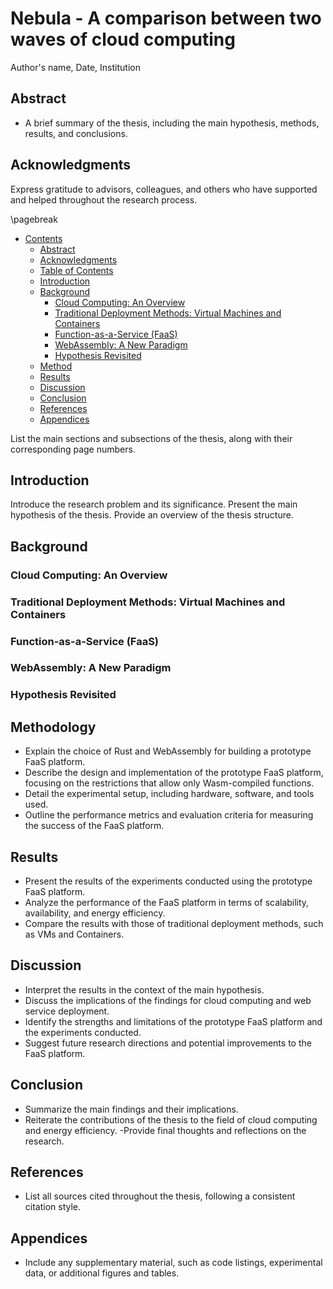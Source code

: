<!-- Super rough first draft of the template and contents of the final thesis.
-->

# Nebula - A comparison between two waves of cloud computing

Author's name, Date, Institution

## Abstract

- A brief summary of the thesis, including the main hypothesis, methods,
  results, and conclusions.

## Acknowledgments

Express gratitude to advisors, colleagues, and others who have supported and
helped throughout the research process.

\pagebreak

<!--toc:start-->

- [Contents](#title-of-the-thesis)
  - [Abstract](#abstract)
  - [Acknowledgments](#acknowledgments)
  - [Table of Contents](#table-of-contents)
  - [Introduction](#introduction)
  - [Background](#background)
    - [Cloud Computing: An Overview](#cloud-computing-an-overview)
    - [Traditional Deployment Methods: Virtual Machines and Containers](#traditional-deployment-methods-virtual-machines-and-containers)
    - [Function-as-a-Service (FaaS)](#function-as-a-service-faas)
    - [WebAssembly: A New Paradigm](#webassembly-a-new-paradigm)
    - [Hypothesis Revisited](#hypothesis-revisited)
  - [Method](#methodology)
  - [Results](#results)
  - [Discussion](#discussion)
  - [Conclusion](#conclusion)
  - [References](#references)
  - [Appendices](#appendices)

<!--toc:end-->

List the main sections and subsections of the thesis, along with their
corresponding page numbers.

## Introduction

Introduce the research problem and its significance. Present the main hypothesis
of the thesis. Provide an overview of the thesis structure.

## Background

### Cloud Computing: An Overview

### Traditional Deployment Methods: Virtual Machines and Containers

### Function-as-a-Service (FaaS)

### WebAssembly: A New Paradigm

### Hypothesis Revisited

## Methodology

- Explain the choice of Rust and WebAssembly for building a prototype FaaS
  platform.
- Describe the design and implementation of the prototype FaaS platform,
  focusing on the restrictions that allow only Wasm-compiled functions.
- Detail the experimental setup, including hardware, software, and tools used.
- Outline the performance metrics and evaluation criteria for measuring the
  success of the FaaS platform.

## Results

- Present the results of the experiments conducted using the prototype FaaS
  platform.
- Analyze the performance of the FaaS platform in terms of scalability,
  availability, and energy efficiency.
- Compare the results with those of traditional deployment methods, such as VMs
  and Containers.

## Discussion

- Interpret the results in the context of the main hypothesis.
- Discuss the implications of the findings for cloud computing and web service
  deployment.
- Identify the strengths and limitations of the prototype FaaS platform and the
  experiments conducted.
- Suggest future research directions and potential improvements to the FaaS
  platform.

## Conclusion

- Summarize the main findings and their implications.
- Reiterate the contributions of the thesis to the field of cloud computing and
  energy efficiency. -Provide final thoughts and reflections on the research.

## References

- List all sources cited throughout the thesis, following a consistent citation
  style.

## Appendices

- Include any supplementary material, such as code listings, experimental data,
  or additional figures and tables.
